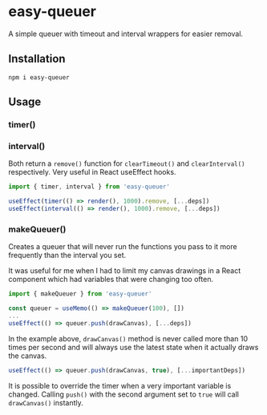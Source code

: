 # easy-queuer

A simple queuer with timeout and interval wrappers for easier removal.

## Installation

```
npm i easy-queuer
```

## Usage

### timer()

### interval()

Both return a `remove()` function for `clearTimeout()` and `clearInterval()` respectively. Very useful in React useEffect hooks.

```js
import { timer, interval } from 'easy-queuer'

useEffect(timer(() => render(), 1000).remove, [...deps])
useEffect(interval(() => render(), 1000).remove, [...deps])
```

### makeQueuer()

Creates a queuer that will never run the functions you pass to it more frequently than the interval you set.

It was useful for me when I had to limit my canvas drawings in a React component which had variables that were changing too often.

```js
import { makeQueuer } from 'easy-queuer'

const queuer = useMemo(() => makeQueuer(100), [])
...
useEffect(() => queuer.push(drawCanvas), [...deps])
```

In the example above, `drawCanvas()` method is never called more than 10 times per second and will always use the latest state when it actually
draws the canvas.

```js
useEffect(() => queuer.push(drawCanvas, true), [...importantDeps])
```

It is possible to override the timer when a very important variable is changed. Calling `push()` with the second argument set to `true` will call
`drawCanvas()` instantly.
